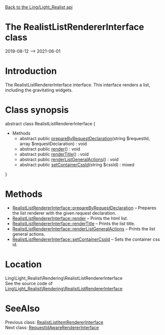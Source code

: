 [Back to the Ling/Light_Realist api](https://github.com/lingtalfi/Light_Realist/blob/master/doc/api/Ling/Light_Realist.md)



The RealistListRendererInterface class
================
2019-08-12 --> 2021-06-01






Introduction
============

The RealistListRendererInterface interface.
This interface renders a list, including the gravitating widgets.



Class synopsis
==============


abstract class <span class="pl-k">RealistListRendererInterface</span>  {

- Methods
    - abstract public [prepareByRequestDeclaration](https://github.com/lingtalfi/Light_Realist/blob/master/doc/api/Ling/Light_Realist/Rendering/RealistListRendererInterface/prepareByRequestDeclaration.md)(string $requestId, array $requestDeclaration) : void
    - abstract public [render](https://github.com/lingtalfi/Light_Realist/blob/master/doc/api/Ling/Light_Realist/Rendering/RealistListRendererInterface/render.md)() : void
    - abstract public [renderTitle](https://github.com/lingtalfi/Light_Realist/blob/master/doc/api/Ling/Light_Realist/Rendering/RealistListRendererInterface/renderTitle.md)() : void
    - abstract public [renderListGeneralActions](https://github.com/lingtalfi/Light_Realist/blob/master/doc/api/Ling/Light_Realist/Rendering/RealistListRendererInterface/renderListGeneralActions.md)() : void
    - abstract public [setContainerCssId](https://github.com/lingtalfi/Light_Realist/blob/master/doc/api/Ling/Light_Realist/Rendering/RealistListRendererInterface/setContainerCssId.md)(string $cssId) : mixed

}






Methods
==============

- [RealistListRendererInterface::prepareByRequestDeclaration](https://github.com/lingtalfi/Light_Realist/blob/master/doc/api/Ling/Light_Realist/Rendering/RealistListRendererInterface/prepareByRequestDeclaration.md) &ndash; Prepares the list renderer with the given request declaration.
- [RealistListRendererInterface::render](https://github.com/lingtalfi/Light_Realist/blob/master/doc/api/Ling/Light_Realist/Rendering/RealistListRendererInterface/render.md) &ndash; Prints the html list.
- [RealistListRendererInterface::renderTitle](https://github.com/lingtalfi/Light_Realist/blob/master/doc/api/Ling/Light_Realist/Rendering/RealistListRendererInterface/renderTitle.md) &ndash; Prints the list title.
- [RealistListRendererInterface::renderListGeneralActions](https://github.com/lingtalfi/Light_Realist/blob/master/doc/api/Ling/Light_Realist/Rendering/RealistListRendererInterface/renderListGeneralActions.md) &ndash; Prints the list general actions.
- [RealistListRendererInterface::setContainerCssId](https://github.com/lingtalfi/Light_Realist/blob/master/doc/api/Ling/Light_Realist/Rendering/RealistListRendererInterface/setContainerCssId.md) &ndash; Sets the container css id.





Location
=============
Ling\Light_Realist\Rendering\RealistListRendererInterface<br>
See the source code of [Ling\Light_Realist\Rendering\RealistListRendererInterface](https://github.com/lingtalfi/Light_Realist/blob/master/Rendering/RealistListRendererInterface.php)



SeeAlso
==============
Previous class: [RealistListItemRendererInterface](https://github.com/lingtalfi/Light_Realist/blob/master/doc/api/Ling/Light_Realist/Rendering/RealistListItemRendererInterface.md)<br>Next class: [RequestIdAwareRendererInterface](https://github.com/lingtalfi/Light_Realist/blob/master/doc/api/Ling/Light_Realist/Rendering/RequestIdAwareRendererInterface.md)<br>
